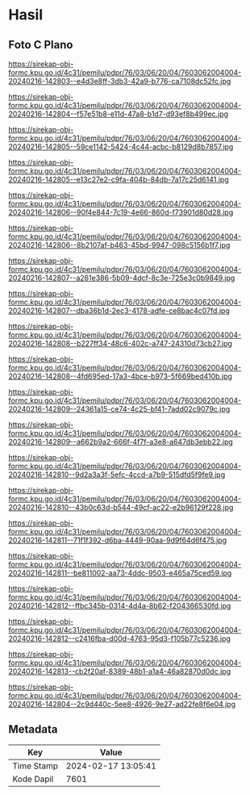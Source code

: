 # Hasil

## Foto C Plano

https://sirekap-obj-formc.kpu.go.id/4c31/pemilu/pdpr/76/03/06/20/04/7603062004004-20240216-142803--e4d3e8ff-3db3-42a9-b776-ca7108dc52fc.jpg

https://sirekap-obj-formc.kpu.go.id/4c31/pemilu/pdpr/76/03/06/20/04/7603062004004-20240216-142804--f57e51b8-e11d-47a8-b1d7-d93ef8b499ec.jpg

https://sirekap-obj-formc.kpu.go.id/4c31/pemilu/pdpr/76/03/06/20/04/7603062004004-20240216-142805--59ce1142-5424-4c44-acbc-b8129d8b7857.jpg

https://sirekap-obj-formc.kpu.go.id/4c31/pemilu/pdpr/76/03/06/20/04/7603062004004-20240216-142805--e13c27e2-c9fa-404b-84db-7a17c25d6141.jpg

https://sirekap-obj-formc.kpu.go.id/4c31/pemilu/pdpr/76/03/06/20/04/7603062004004-20240216-142806--90f4e844-7c19-4e66-860d-f73901d80d28.jpg

https://sirekap-obj-formc.kpu.go.id/4c31/pemilu/pdpr/76/03/06/20/04/7603062004004-20240216-142806--8b2107af-b463-45bd-9947-098c5156b1f7.jpg

https://sirekap-obj-formc.kpu.go.id/4c31/pemilu/pdpr/76/03/06/20/04/7603062004004-20240216-142807--a261e386-5b09-4dcf-8c3e-725e3c0b9849.jpg

https://sirekap-obj-formc.kpu.go.id/4c31/pemilu/pdpr/76/03/06/20/04/7603062004004-20240216-142807--dba36b1d-2ec3-4178-adfe-ce8bac4c07fd.jpg

https://sirekap-obj-formc.kpu.go.id/4c31/pemilu/pdpr/76/03/06/20/04/7603062004004-20240216-142808--b227ff34-48c6-402c-a747-24310d73cb27.jpg

https://sirekap-obj-formc.kpu.go.id/4c31/pemilu/pdpr/76/03/06/20/04/7603062004004-20240216-142808--4fd695ed-17a3-4bce-b973-5f669bed410b.jpg

https://sirekap-obj-formc.kpu.go.id/4c31/pemilu/pdpr/76/03/06/20/04/7603062004004-20240216-142809--24361a15-ce74-4c25-bf41-7add02c9079c.jpg

https://sirekap-obj-formc.kpu.go.id/4c31/pemilu/pdpr/76/03/06/20/04/7603062004004-20240216-142809--a662b9a2-666f-4f7f-a3e8-a647db3ebb22.jpg

https://sirekap-obj-formc.kpu.go.id/4c31/pemilu/pdpr/76/03/06/20/04/7603062004004-20240216-142810--9d2a3a3f-5efc-4ccd-a7b9-515dfd5f9fe9.jpg

https://sirekap-obj-formc.kpu.go.id/4c31/pemilu/pdpr/76/03/06/20/04/7603062004004-20240216-142810--43b0c63d-b544-49cf-ac22-e2b96129f228.jpg

https://sirekap-obj-formc.kpu.go.id/4c31/pemilu/pdpr/76/03/06/20/04/7603062004004-20240216-142811--71f1f392-d6ba-4449-90aa-9d9f64d6f475.jpg

https://sirekap-obj-formc.kpu.go.id/4c31/pemilu/pdpr/76/03/06/20/04/7603062004004-20240216-142811--be811002-aa73-4ddc-9503-e465a75ced59.jpg

https://sirekap-obj-formc.kpu.go.id/4c31/pemilu/pdpr/76/03/06/20/04/7603062004004-20240216-142812--ffbc345b-0314-4d4a-8b62-f204366530fd.jpg

https://sirekap-obj-formc.kpu.go.id/4c31/pemilu/pdpr/76/03/06/20/04/7603062004004-20240216-142812--c2416fba-d00d-4763-95d3-f105b77c5236.jpg

https://sirekap-obj-formc.kpu.go.id/4c31/pemilu/pdpr/76/03/06/20/04/7603062004004-20240216-142813--cb2f20af-8389-48b1-a1a4-46a82870d0dc.jpg

https://sirekap-obj-formc.kpu.go.id/4c31/pemilu/pdpr/76/03/06/20/04/7603062004004-20240216-142804--2c9d440c-5ee8-4926-9e27-ad22fe8f6e04.jpg


## Metadata

| Key        | Value               |
| ---------- | ------------------- |
| Time Stamp | 2024-02-17 13:05:41 |
| Kode Dapil | 7601                |



